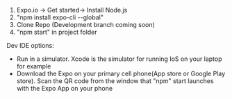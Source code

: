 1. Expo.io -> Get started-> Install Node.js
2. "npm install expo-cli --global"
3. Clone Repo (Development branch coming soon)
4. "npm start" in project folder

Dev IDE options: 

* Run in a simulator. Xcode is the simulator for running IoS on your laptop for example
* Download the Expo on your primary cell phone(App store or Google Play store). Scan the QR code from the window that "npm" start launches with the Expo App on your phone


